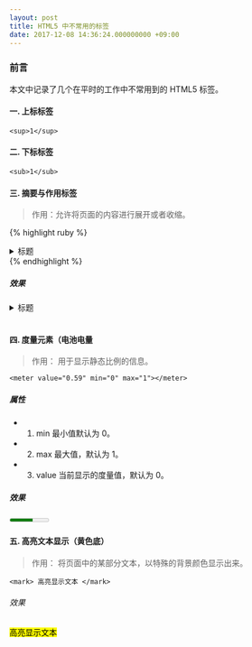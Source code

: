 ```yaml
---
layout: post
title: HTML5 中不常用的标签
date: 2017-12-08 14:36:24.000000000 +09:00
---
```


### 前言

本文中记录了几个在平时的工作中不常用到的 HTML5 标签。

#### 一. 上标标签

`<sup>1</sup>`
<br>

#### 二. 下标标签

`<sub>1</sub>`
<br>

#### 三. 摘要与作用标签

> 作用：允许将页面的内容进行展开或者收缩。

{% highlight ruby %}

<details>
  <summary>
    标题
  </summary>
     Lorem ipsum dolor sit amet consectetur adipisicing elit.
 </details>
{% endhighlight %}

##### 效果

<details>
  <summary>
    标题
  </summary>
     Lorem ipsum dolor sit amet consectetur adipisicing elit.
 </details>
<br>

#### 四. 度量元素（电池电量

> 作用： 用于显示静态比例的信息。

`<meter value="0.59" min="0" max="1"></meter>`

##### 属性

- 1. min 最小值默认为 0。
- 2. max 最大值，默认为 1。
- 3. value 当前显示的度量值，默认为 0。

##### 效果

<meter value="0.59" min="0" max="1"></meter>
<br>

#### 五. 高亮文本显示（黄色底）

> 作用： 将页面中的某部分文本，以特殊的背景颜色显示出来。

`<mark> 高亮显示文本 </mark>`

###### 效果

<mark> 高亮显示文本 </mark>
